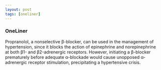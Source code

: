 ```yaml
---
layout: post
tags: [oneliner]
---
```



### OneLiner

Propranolol, a nonselective β-blocker, can be used in the management of hypertension, since it blocks the action of epinephrine and norepinephrine at both β1- and β2-adrenergic receptors. However, initiating a β-blocker prematurely before adequate α-blockade would cause unopposed α-adrenergic receptor stimulation, precipitating a hypertensive crisis.
